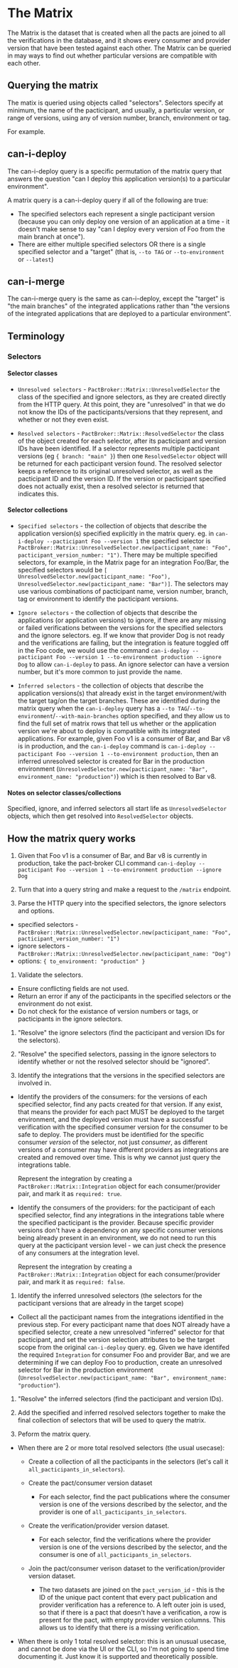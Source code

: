 # The Matrix

The Matrix is the dataset that is created when all the pacts are joined to all the verifications in the database, and it shows every consumer and provider version that have been tested against each other. The Matrix can be queried in may ways to find out whether particular versions are compatible with each other.

## Querying the matrix

The matix is queried using objects called "selectors". Selectors specify at minimum, the name of the pacticipant, and usually, a particular version, or range of versions, using any of version number, branch, environment or tag.

For example.



## can-i-deploy

The can-i-deploy query is a specific permutation of the matrix query that answers the question "can I deploy this application version(s) to a particular environment".

A matrix query is a can-i-deploy query if all of the following are true:

* The specified selectors each represent a single pacticipant version (because you can only deploy one version of an application at a time - it doesn't make sense to say "can I deploy every version of Foo from the main branch at once").
* There are either multiple specified selectors OR there is a single specified selector and a "target" (that is, `--to TAG` or `--to-environment` or `--latest`)

## can-i-merge

The can-i-merge query is the same as can-i-deploy, except the "target" is "the main branches" of the integrated applications rather than "the versions of the integrated applications that are deployed to a particular environment".

## Terminology

### Selectors

#### Selector classes

* `Unresolved selectors` - `PactBroker::Matrix::UnresolvedSelector` the class of the specified and ignore selectors, as they are created directly from the HTTP query. At this point, they are "unresolved" in that we do not know the IDs of the pacticipants/versions that they represent, and whether or not they even exist.

* `Resolved selectors` - `PactBroker::Matrix::ResolvedSelector` the class of the object created for each selector, after its pacticipant and version IDs have been identified. If a selector represents multiple pacticipant versions (eg `{ branch: "main" }`) then one `ResolvedSelector` object will be returned for each pacticipant version found. The resolved selector keeps a reference to its original unresolved selector, as well as the pacticipant ID and the version ID. If the version or pacticipant specified does not actually exist, then a resolved selector is returned that indicates this.

#### Selector collections

* `Specified selectors` - the collection of objects that describe the application version(s) specified explicitly in the matrix query. eg. in `can-i-deploy --pacticipant Foo --version 1` the specified selector is `PactBroker::Matrix::UnresolvedSelector.new(pacticipant_name: "Foo", pacticipant_version_number: "1")`. There may be multiple specified selectors, for example, in the Matrix page for an integration Foo/Bar, the specified selectors would be `[ UnresolvedSelector.new(pacticipant_name: "Foo"), UnresolvedSelector.new(pacticipant_name: "Bar")]`. The selectors may use various combinations of pacticipant name, version number, branch, tag or environment to identify the pacticipant versions.

* `Ignore selectors` - the collection of objects that describe the applications (or application versions) to ignore, if there are any missing or failed verifications between the versions for the specified selectors and the ignore selectors. eg. If we know that provider Dog is not ready and the verifications are failing, but the integration is feature toggled off in the Foo code, we would use the command `can-i-deploy --pacticipant Foo --version 1 --to-environment production --ignore Dog` to allow `can-i-deploy` to pass. An ignore selector can have a version number, but it's more common to just provide the name.

* `Inferred selectors` - the collection of objects that describe the application versions(s) that already exist in the target environment/with the target tag/on the target branches. These are identified during the matrix query when the `can-i-deploy` query has a `--to TAG`/`--to-environment`/`--with-main-branches` option specified, and they allow us to find the full set of matrix rows that tell us whether or the application version we're about to deploy is compatible with its integrated applications. For example, given Foo v1 is a consumer of Bar, and Bar v8 is in production, and the `can-i-deploy` command is `can-i-deploy --pacticipant Foo --version 1 --to-environment production`, then an inferred unresolved selector is created for Bar in the production environment (`UnresolvedSelector.new(pacticipant_name: "Bar", environment_name: "production")`) which is then resolved to Bar v8.

#### Notes on selector classes/collections

Specified, ignore, and inferred selectors all start life as `UnresolvedSelector` objects, which then get resolved into `ResolvedSelector` objects.


## How the matrix query works

1. Given that Foo v1 is a consumer of Bar, and Bar v8 is currently in production, take the pact-broker CLI command `can-i-deploy --pacticipant Foo --version 1 --to-environment production --ignore Dog`

1. Turn that into a query string and make a request to the `/matrix` endpoint.

1. Parse the HTTP query into the specified selectors, the ignore selectors and options.

  * specified selectors - `PactBroker::Matrix::UnresolvedSelector.new(pacticipant_name: "Foo", pacticipant_version_number: "1")`
  * ignore selectors - `PactBroker::Matrix::UnresolvedSelector.new(pacticipant_name: "Dog")`
  * options: `{ to_environment: "production" }`

1. Validate the selectors.

  * Ensure conflicting fields are not used.
  * Return an error if any of the pacticipants in the specified selectors or the environment do not exist.
  * Do not check for the existance of version numbers or tags, or pacticipants in the ignore selectors.

1. "Resolve" the ignore selectors (find the pacticipant and version IDs for the selectors).

1. "Resolve" the specified selectors, passing in the ignore selectors to identify whether or not the resolved selector should be "ignored".

1. Identify the integrations that the versions in the specified selectors are involved in.

  * Identify the providers of the consumers: for the versions of each specified selector, find any pacts created for that version. If any exist, that means
    the provider for each pact MUST be deployed to the target environment, and the deployed version must have a successful verification with the specified consumer version for the consumer to be safe to deploy. The providers must be identified for the specific consumer *version* of the selector, not just *consumer*, as different versions of a consumer may have different providers as integrations are created and removed over time. This is why we cannot just query the integrations table.

    Represent the integration by creating a `PactBroker::Matrix::Integration` object for each consumer/provider pair, and mark it as `required: true`.

  * Identify the consumers of the providers: for the pacticipant of each specified selector, find any integrations in the integrations table where
    the specified pacticipant is the provider. Because specific provider versions don't have a dependency on any specific consumer versions being already present in an environment, we do not need to run this query at the pacticipant version level - we can just check the presence of any consumers at the integration level.

    Represent the integration by creating a `PactBroker::Matrix::Integration` object for each consumer/provider pair, and mark it as `required: false`.

1. Identify the inferred unresolved selectors (the selectors for the pacticipant versions that are already in the target scope)

  * Collect all the pacticipant names from the integrations identified in the previous step. For every pacticipant name that does NOT already have a specified selector, create a new unresolved "inferred" selector for that pacticipant, and set the version selection attributes to be the target scope from the original `can-i-deploy` query. eg. Given we have identifed the required `Integration` for consumer Foo and provider Bar, and we are determining if we can deploy Foo to production, create an unresolved selector for Bar in the production environment (`UnresolvedSelector.new(pacticipant_name: "Bar", environment_name: "production"`).

1. "Resolve" the inferred selectors (find the pacticipant and version IDs).

1. Add the specified and inferred resolved selectors together to make the final collection of selectors that will be used to query the matrix.

1. Peform the matrix query.

  * When there are 2 or more total resolved selectors (the usual usecase):

    * Create a collection of all the pacticipants in the selectors (let's call it `all_pacticipants_in_selectors`).

    * Create the pact/consumer version dataset

      * For each selector, find the pact publications where the consumer version is one of the versions described by the selector, and the provider is one of `all_pacticipants_in_selectors`.

    * Create the verification/provider version dataset.

      * For each selector, find the verifications where the provider version is one of the versions described by the selector, and the consumer is one of `all_pacticipants_in_selectors`.

    * Join the pact/consumer verison dataset to the verification/provider version dataset.

      * The two datasets are joined on the `pact_version_id` - this is the ID of the unique pact content that every pact publication and provider verification has a reference to. A left outer join is used, so that if there is a pact that doesn't have a verification, a row is present for the pact, with empty provider version columns. This allows us to identify that there is a missing verification.


  * When there is only 1 total resolved selector: this is an unusual usecase, and cannot be done via the UI or the CLI, so I'm not going to spend time documenting it. Just know it is supported and theoretically possible.



